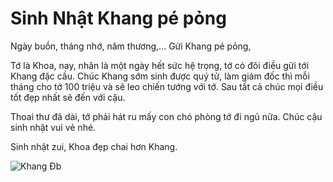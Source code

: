 # Sinh Nhật Khang pé pỏng

Ngày buồn, tháng nhớ, năm thương,...
Gửi Khang pé pỏng,

Tớ là Khoa, nay, nhân là một ngày hết sức hệ trọng, tớ có đôi điều gửi tới Khang đặc cầu. Chúc Khang sớm sinh được quý tử, làm giám đốc thì mỗi tháng cho tớ 100 triệu và sẽ leo chiến tướng với tớ. Sau tất cả chúc mọi điều tốt đẹp nhất sẽ đến với cậu.

Thoai thư đã dài, tớ phải hát ru mấy con chó phòng tớ đi ngủ nữa. Chúc cậu sinh nhật vui vẻ nhé.

Sinh nhật zui,
Khoa đẹp chai hơn Khang.

![Khang Đb](background.png)
